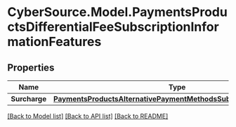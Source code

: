 # CyberSource.Model.PaymentsProductsDifferentialFeeSubscriptionInformationFeatures
## Properties

Name | Type | Description | Notes
------------ | ------------- | ------------- | -------------
**Surcharge** | [**PaymentsProductsAlternativePaymentMethodsSubscriptionInformation**](PaymentsProductsAlternativePaymentMethodsSubscriptionInformation.md) |  | [optional] 

[[Back to Model list]](../README.md#documentation-for-models) [[Back to API list]](../README.md#documentation-for-api-endpoints) [[Back to README]](../README.md)

